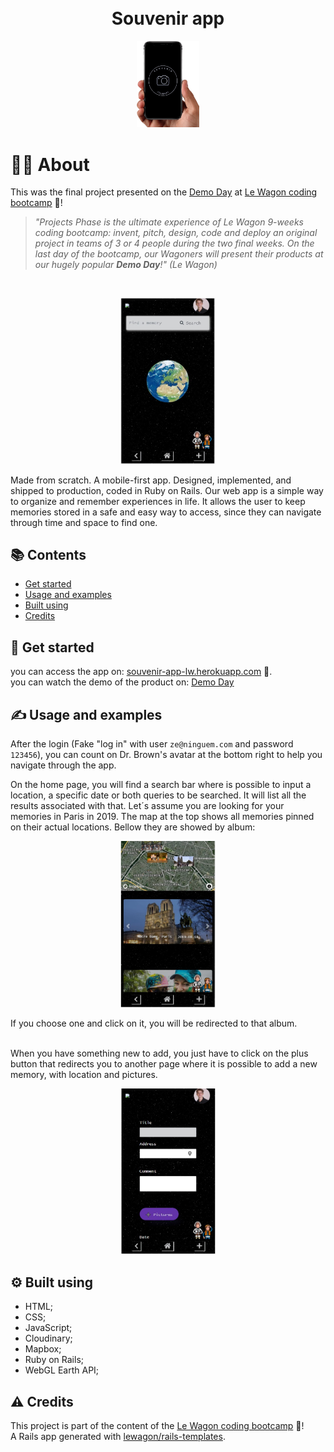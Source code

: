 <h1 align="center">
  <br>Souvenir app
</h1>


<p align="center">
  <img src="./img/hand - Copia.png" alt="20%" width="20%">
</p>

# 👨‍💻 About

This was the final project presented on the [Demo Day](https://youtu.be/Gsaq3tMb18o?t=771) at [Le Wagon coding bootcamp](https://www.lewagon.com) 🔔! 
<br>
> *"Projects Phase is the ultimate experience of Le Wagon 9-weeks coding bootcamp: invent, pitch, design, code and deploy an original project in teams of 3 or 4 people during the two final weeks. On the last day of the bootcamp, our Wagoners will present their products at our hugely popular **Demo Day**!" (Le Wagon)*
<br> 

<p align="center">
  <img src="./img/1stpage.jpg" alt="30%" width="30%">
</p>

Made from scratch. A mobile-first app. Designed, implemented, and shipped to production, coded in Ruby on Rails.
Our web app is a simple way to organize and remember experiences in life. It allows the user to keep memories stored in a safe and easy way to access, since they can navigate through time and space to find one.

## 📚 Contents

- [Get started](#-get-started)
- [Usage and examples](#-usage-and-examples)
- [Built using](#-built-using)
- [Credits](#-credits)

## 🚀 Get started

you can access the app on: [souvenir-app-lw.herokuapp.com](https://souvenir-app-lw.herokuapp.com/) 🚙. <br>
you can watch the demo of the product on: [Demo Day](https://youtu.be/Gsaq3tMb18o?t=771) 

## ✍️ Usage and examples

After the login (Fake "log in" with user `ze@ninguem.com` and password `123456`), you can count on Dr. Brown's avatar at the bottom right to help you navigate through the app. 

On the home page, you will find a search bar where is possible to input a location, a specific date or both queries to be searched. It will list all the results associated with that. Let´s assume you are looking for your memories in Paris in 2019. The map at the top shows all memories pinned on their actual locations. Bellow they are showed by album:

<p align="center">
  <img src="./img/3stpage.jpg" alt="30%" width="30%">
</p>
If you choose one and click on it, you will be redirected to that album.

<br>
<br>

When you have something new to add, you just have to click on the plus button that redirects you to another page where it is possible to add a new memory, with location and pictures. 

<p align="center">
  <img src="./img/2stpage.jpg" alt="30%" width="30%">
</p>

## ⚙️ Built using

- HTML;
- CSS;
- JavaScript;
- Cloudinary;
- Mapbox;
- Ruby on Rails;
- WebGL Earth API;

## ⚠️ Credits

This project is part of the content of the [Le Wagon coding bootcamp](https://www.lewagon.com) 🔔! <br>
A Rails app generated with [lewagon/rails-templates](https://github.com/lewagon/rails-templates).
